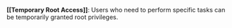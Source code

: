 **[[Temporary Root Access]]**: Users who need to perform specific tasks can be temporarily granted root privileges.